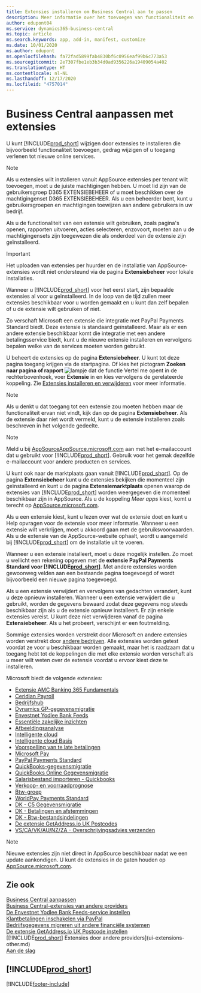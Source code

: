 ```yaml
---
title: Extensies installeren om Business Central aan te passen
description: Meer informatie over het toevoegen van functionaliteit en het aanpassen van Business Central door extensies te installeren.
author: edupont04
ms.service: dynamics365-business-central
ms.topic: article
ms.search.keywords: app, add-in, manifest, customize
ms.date: 10/01/2020
ms.author: edupont
ms.openlocfilehash: fa72fad5899fab4830bf6c0956eaf99b6c773a53
ms.sourcegitcommit: 2e7307fbe1eb3b34d0ad9356226a19409054a402
ms.translationtype: HT
ms.contentlocale: nl-NL
ms.lasthandoff: 12/17/2020
ms.locfileid: "4757014"
---
```

# <a name="customizing-business-central-using-extensions"></a>Business Central aanpassen met extensies

U kunt [!INCLUDE[prod_short](includes/prod_short.md)] wijzigen door extensies te installeren die bijvoorbeeld functionaliteit toevoegen, gedrag wijzigen of u toegang verlenen tot nieuwe online services.

> [!NOTE]
> Als u extensies wilt installeren vanuit AppSource extensies per tenant wilt toevoegen, moet u de juiste machtigingen hebben. U moet lid zijn van de gebruikersgroep D365 EXTENSIEBEHEER of u moet beschikken over de machtigingenset D365 EXTENSIEBEHEER. Als u een beheerder bent, kunt u gebruikersgroepen en machtigingen toewijzen aan andere gebruikers in uw bedrijf.

Als u de functionaliteit van een extensie wilt gebruiken, zoals pagina's openen, rapporten uitvoeren, acties selecteren, enzovoort, moeten aan u de machtigingensets zijn toegewezen die als onderdeel van de extensie zijn geïnstalleerd.

> [!IMPORTANT]  
> Het uploaden van extensies per huurder en de installatie van AppSource-extensies wordt niet ondersteund via de pagina **Extensiebeheer** voor lokale installaties.

Wanneer u [!INCLUDE[prod_short](includes/prod_short.md)] voor het eerst start, zijn bepaalde extensies al voor u geïnstalleerd. In de loop van de tijd zullen meer extensies beschikbaar voor u worden gemaakt en u kunt dan zelf bepalen of u de extensie wilt gebruiken of niet.

Zo verschaft Microsoft een extensie die integratie met PayPal Payments Standard biedt. Deze extensie is standaard geïnstalleerd.
Maar als er een andere extensie beschikbaar komt die integratie met een andere betalingsservice biedt, kunt u de nieuwe extensie installeren en vervolgens bepalen welke van de services moeten worden gebruikt.  

U beheert de extensies op de pagina **Extensiebeheer**. U kunt tot deze pagina toegang krijgen via de startpagina. Of kies het pictogram **Zoeken naar pagina of rapport** ![lampje dat de functie Vertel me opent](media/ui-search/search_small.png "Vertel me wat u wilt doen") in de rechterbovenhoek, voer **Extensie** in en kies vervolgens de gerelateerde koppeling. Zie [Extensies installeren en verwijderen](ui-extensions-install-uninstall.md) voor meer informatie.

> [!NOTE]  
> Als u denkt u dat toegang tot een extensie zou moeten hebben maar de functionaliteit ervan niet vindt, kijk dan op de pagina **Extensiebeheer**. Als de extensie daar niet wordt vermeld, kunt u de extensie installeren zoals beschreven in het volgende gedeelte.  

> [!NOTE]  
> Meld u bij [AppSourceAppSource.microsoft.com](https://appsource.microsoft.com/) aan met het e-mailaccount dat u gebruikt voor [!INCLUDE[prod_short](includes/prod_short.md)]. Gebruik voor het gemak dezelfde e-mailaccount voor andere producten en services.  

U kunt ook naar de marktplaats gaan vanuit [!INCLUDE[prod_short](includes/prod_short.md)]. Op de pagina **Extensiebeheer** kunt u de extensies bekijken die momenteel zijn geïnstalleerd en kunt u de pagina **Extensiemarktplaats** openen waarop de extensies van [!INCLUDE[prod_short](includes/prod_short.md)] worden weergegeven die momenteel beschikbaar zijn in AppSource. Als u de koppeling *Meer apps* kiest, komt u terecht op [AppSource.microsoft.com](https://appsource.microsoft.com/marketplace/apps?product=dynamics-365%3Bdynamics-365-business-central&page=1).  

Als u een extensie kiest, kunt u lezen over wat de extensie doet en kunt u Help opvragen voor de extensie voor meer informatie. Wanneer u een extensie wilt verkrijgen, moet u akkoord gaan met de gebruiksvoorwaarden. Als u de extensie van de AppSource-website ophaalt, wordt u aangemeld bij [!INCLUDE[prod_short](includes/prod_short.md)] om de installatie uit te voeren.  

Wanneer u een extensie installeert, moet u deze mogelijk instellen. Zo moet u wellicht een rekening opgeven met de **extensie PayPal Payments Standard voor [!INCLUDE[prod_short](includes/prod_short.md)]**.
Met andere extensies worden gewoonweg velden aan een bestaande pagina toegevoegd of wordt bijvoorbeeld een nieuwe pagina toegevoegd.   

Als u een extensie verwijdert en vervolgens van gedachten verandert, kunt u deze opnieuw installeren. Wanneer u een extensie verwijdert die u gebruikt, worden de gegevens bewaard zodat deze gegevens nog steeds beschikbaar zijn als u de extensie opnieuw installeert. Er zijn enkele extensies vereist. U kunt deze niet verwijderen vanaf de pagina **Extensiebeheer**. Als u het probeert, verschijnt er een foutmelding.  

Sommige extensies worden verstrekt door Microsoft en andere extensies worden verstrekt door [andere bedrijven](ui-extensions-other.md). Alle extensies worden getest voordat ze voor u beschikbaar worden gemaakt, maar het is raadzaam dat u toegang hebt tot de koppelingen die met elke extensie worden verschaft als u meer wilt weten over de extensie voordat u ervoor kiest deze te installeren.  

Microsoft biedt de volgende extensies:  

* [Extensie AMC Banking 365 Fundamentals](ui-extensions-amc-banking.md)
* [Ceridian Payroll](ui-extensions-ceridian-payroll.md)
* [Bedrijfshub](ui-extensions-company-hub.md)  
* [Dynamics GP-gegevensmigratie](ui-extensions-dynamicsgp-data-migration.md)
* [Envestnet Yodlee Bank Feeds](ui-extensions-yodlee-bank-feeds.md)
* [Essentiële zakelijke inzichten](ui-extensions-essential-business-insights.md)
* [Afbeeldingsanalyse](ui-extensions-image-analyzer.md)
* [Intelligente cloud](ui-extensions-data-replication.md)
* [Intelligente cloud Basis](ui-extensions-intelligent-cloud.md)  
* [Voorspelling van te late betalingen](ui-extensions-late-payment-prediction.md)
* [Microsoft Pay](ui-extensions-microsoft-pay-payments.md)
* [PayPal Payments Standard](ui-extensions-paypal-payments-standard.md)
* [QuickBooks-gegevensmigratie](ui-extensions-quickbooks-data-migration.md)
* [QuickBooks Online Gegevensmigratie](ui-extensions-quickbooks-online-data-migration.md)
* [Salarisbestand importeren - Quickbooks](ui-extensions-quickbooks-payroll.md)
* [Verkoop- en voorraadprognose](ui-extensions-sales-forecast.md)
* [Btw-groep](ui-extensions-vat-group.md)
* [WorldPay Payments Standard](ui-extensions-worldpay-payments-standard.md)
* [DK - C5 Gegevensmigratie](ui-extensions-c5-data-migration.md)
* [DK - Betalingen en afstemmingen](ui-extensions-payments-reconciliation-formats-dk.md)
* [DK - Btw-bestandsindelingen](ui-extensions-tax-file-formats-dk.md)
* [De extensie GetAddress.io UK Postcodes](LocalFunctionality/UnitedKingdom/ui-extensions-getaddressio.md)  
* [VS/CA/VK/AU/NZ/ZA - Overschrijvingsadvies verzenden](ui-extensions-send-remittance-advice.md)

> [!NOTE]  
> Nieuwe extensies zijn niet direct in AppSource beschikbaar nadat we een update aankondigen. U kunt de extensies in de gaten houden op [AppSource.microsoft.com](https://appsource.microsoft.com/marketplace/apps?product=dynamics-365%3Bdynamics-365-business-central&page=1).

## <a name="see-also"></a>Zie ook

[Business Central aanpassen](ui-customizing-overview.md)  
[Business Central-extensies van andere providers](ui-extensions-other.md)  
[De Envestnet Yodlee Bank Feeds-service instellen](bank-how-setup-bank-statement-service.md)  
[Klantbetalingen inschakelen via PayPal](sales-how-enable-payment-service-extensions.md)  
[Bedrijfsgegevens migreren uit andere financiële systemen](across-import-data-configuration-packages.md)  
[De extensie GetAddress.io UK Postcode instellen](LocalFunctionality/UnitedKingdom/uk-setup-postal-code-service.md)  
[[!INCLUDE[prod_short](includes/prod_short.md)] Extensies door andere providers](ui-extensions-other.md)  
[Aan de slag](product-get-started.md)  

## [!INCLUDE[prod_short](includes/free_trial_md.md)]  


[!INCLUDE[footer-include](includes/footer-banner.md)]